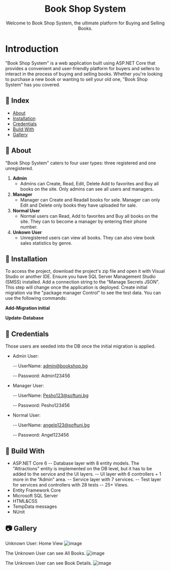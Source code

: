 <h1 align="center">
  Book Shop System
</h1>

<p align="center">
  Welcome to Book Shop System, the ultimate platform for Buying and Selling Books.
</p>


# Introduction
"Book Shop System" is a web application built using ASP.NET Core that provides a convenient and user-friendly platform for buyers and sellers to interact in the process of buying and selling books. Whether you're looking to purchase a new book or wanting to sell your old one, "Book Shop System" has you covered.


## :ledger: Index
- [About](#beginner-about)
- [Installation](#electric_plug-installation)
- [Credentials](#key-credentials)
- [Build With](#hammer-build-with)
- [Gallery](#camera-gallery)



##  :beginner: About
"Book Shop System" caters to four user types: three registered and one unregistered.

1. **Admin**
    - Admins can Create, Read, Edit, Delete  Add to favorites and Buy all books on the site. Only admins can see all users and managers.
2. **Manager**
    - Manager can Create and Readall books for sele. Manager can only Edit and Delete only books they have uploaded for sale.
3. **Normal User**
    - Normal users can Read, Add to favorites and Buy all books on the site. They can to become a manager by entering their phone number.
4. **Unkown User**
    - Unregistered users can view all books. They can also view book sales statistics by genre.
  
##  :electric_plug: Installation
To access the project, download the project's zip file and open it with Visual Studio or another IDE. Ensure you have SQL Server Management Studio (SMSS) installed. Add a connection string to the "Manage Secrets JSON". This step will change once the application is deployed. Create initial migration via the "package manager Control" to see the test data. 
You can use the following commands:

**Add-Migration initial**

**Update-Database**

##  :key: Credentials
Those users are seeded into the DB once the initial migration is applied. 
 - Admin User:

   -- UserName: admin@bookshop.bg
   
   -- Password: Admin123456
   
- Manager User:

   -- UserName: Pesho123@softuni.bg
  
   -- Password: Pesho123456
  
- Normal User:

   -- UserName: angelp123@softuni.bg
  
   -- Password: Angel123456

## :hammer: Build With
- ASP.NET Core 6
  -- Database layer with 8 entity models. The "Attractions" entity is implemented on the DB level, but it has to be added to the service and the UI layers.
  -- UI layer with 6 controllers + 1 more in the “Admin” area.
  -- Service layer with 7 services.
  -- Test layer for services and controllers with 28 tests
  -- 25+ Views.
- Entity Framework Core
- Microsoft SQL Server
- HTML&CSS
- TempData messages
- NUnit

##  :camera: Gallery
Unknown User:  Home View
![image](https://github.com/AleksManolow/ASP.NET-Core-Book-Shop/assets/104732760/a0667761-4e1a-4c62-94ac-9b71bbc668ad)

The Unknown User can see All Books.
![image](https://github.com/AleksManolow/ASP.NET-Core-Book-Shop/assets/104732760/2ae843db-5bb2-4f69-8046-a6ce7159c3fa)

The Unknown User can see Book Details.
![image](https://github.com/AleksManolow/ASP.NET-Core-Book-Shop/assets/104732760/950540f9-7475-416b-8d3c-5ba2ebfcae7c)

